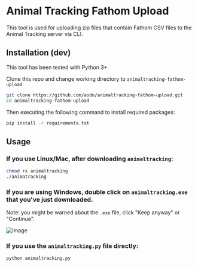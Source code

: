 # Animal Tracking Fathom Upload

This tool is used for uploading zip files that contain Fathom CSV files to the Animal Tracking server via CLI.

## Installation (dev)

This tool has been tested with Python 3+

Clone this repo and change working directory to `animaltracking-fathom-upload` 

```bash
git clone https://github.com/aodn/animaltracking-fathom-upload.git
cd animaltracking-fathom-upload
```

Then executing the following command to install required packages:

```bash
pip install -r requirements.txt
```

## Usage

### If you use Linux/Mac, after downloading `animaltracking`:

```bash
chmod +x animaltracking
./animatracking
```

### If you are using Windows, double click on `animaltracking.exe` that you've just downloaded.

Note: you might be warned about the `.exe` file, click "Keep anyway" or "Continue".

![image](https://user-images.githubusercontent.com/26201635/219268565-35860a53-3cfd-457b-957c-a3f3dda64749.png)


### If you use the `animaltracking.py` file directly:

```bash
python animaltracking.py
```
